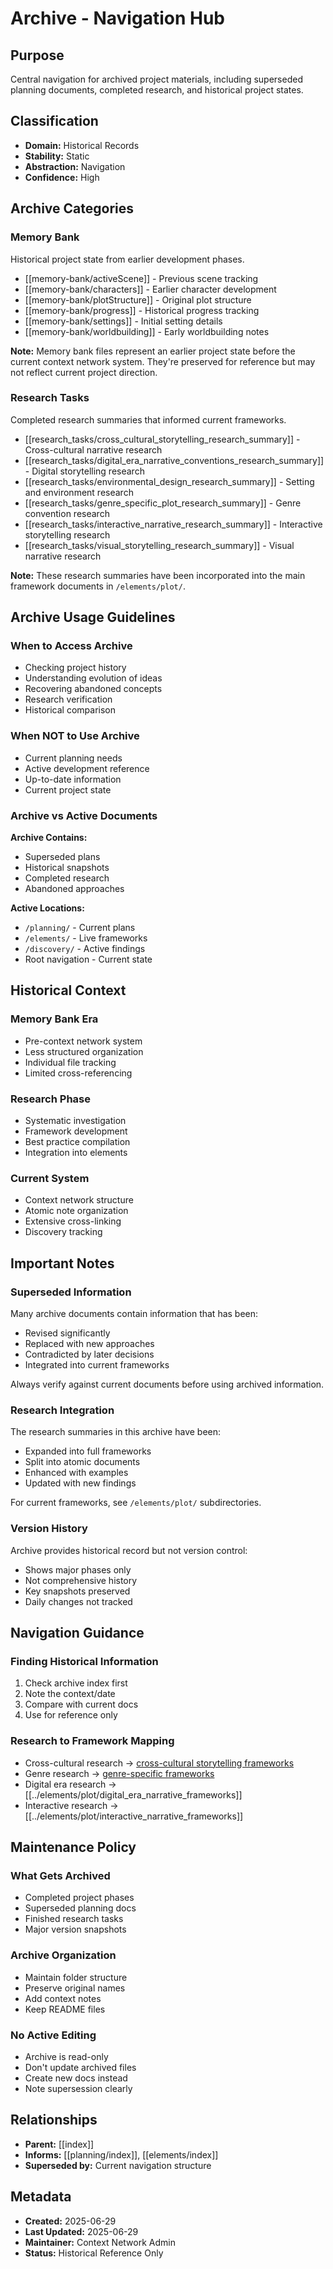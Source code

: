 # Archive - Navigation Hub

## Purpose
Central navigation for archived project materials, including superseded planning documents, completed research, and historical project states.

## Classification
- **Domain:** Historical Records
- **Stability:** Static
- **Abstraction:** Navigation
- **Confidence:** High

## Archive Categories

### Memory Bank
Historical project state from earlier development phases.

- [[memory-bank/activeScene]] - Previous scene tracking
- [[memory-bank/characters]] - Earlier character development
- [[memory-bank/plotStructure]] - Original plot structure
- [[memory-bank/progress]] - Historical progress tracking
- [[memory-bank/settings]] - Initial setting details
- [[memory-bank/worldbuilding]] - Early worldbuilding notes

**Note:** Memory bank files represent an earlier project state before the current context network system. They're preserved for reference but may not reflect current project direction.

### Research Tasks
Completed research summaries that informed current frameworks.

- [[research_tasks/cross_cultural_storytelling_research_summary]] - Cross-cultural narrative research
- [[research_tasks/digital_era_narrative_conventions_research_summary]] - Digital storytelling research
- [[research_tasks/environmental_design_research_summary]] - Setting and environment research
- [[research_tasks/genre_specific_plot_research_summary]] - Genre convention research
- [[research_tasks/interactive_narrative_research_summary]] - Interactive storytelling research
- [[research_tasks/visual_storytelling_research_summary]] - Visual narrative research

**Note:** These research summaries have been incorporated into the main framework documents in `/elements/plot/`.

## Archive Usage Guidelines

### When to Access Archive
- Checking project history
- Understanding evolution of ideas
- Recovering abandoned concepts
- Research verification
- Historical comparison

### When NOT to Use Archive
- Current planning needs
- Active development reference
- Up-to-date information
- Current project state

### Archive vs Active Documents
**Archive Contains:**
- Superseded plans
- Historical snapshots
- Completed research
- Abandoned approaches

**Active Locations:**
- `/planning/` - Current plans
- `/elements/` - Live frameworks
- `/discovery/` - Active findings
- Root navigation - Current state

## Historical Context

### Memory Bank Era
- Pre-context network system
- Less structured organization
- Individual file tracking
- Limited cross-referencing

### Research Phase
- Systematic investigation
- Framework development
- Best practice compilation
- Integration into elements

### Current System
- Context network structure
- Atomic note organization
- Extensive cross-linking
- Discovery tracking

## Important Notes

### Superseded Information
Many archive documents contain information that has been:
- Revised significantly
- Replaced with new approaches
- Contradicted by later decisions
- Integrated into current frameworks

Always verify against current documents before using archived information.

### Research Integration
The research summaries in this archive have been:
- Expanded into full frameworks
- Split into atomic documents
- Enhanced with examples
- Updated with new findings

For current frameworks, see `/elements/plot/` subdirectories.

### Version History
Archive provides historical record but not version control:
- Shows major phases only
- Not comprehensive history
- Key snapshots preserved
- Daily changes not tracked

## Navigation Guidance

### Finding Historical Information
1. Check archive index first
2. Note the context/date
3. Compare with current docs
4. Use for reference only

### Research to Framework Mapping
- Cross-cultural research → [cross-cultural storytelling frameworks](../elements/plot/cross-cultural/index.md)
- Genre research → [genre-specific frameworks](../elements/plot/genre-specific/index.md)
- Digital era research → [[../elements/plot/digital_era_narrative_frameworks]]
- Interactive research → [[../elements/plot/interactive_narrative_frameworks]]

## Maintenance Policy

### What Gets Archived
- Completed project phases
- Superseded planning docs
- Finished research tasks
- Major version snapshots

### Archive Organization
- Maintain folder structure
- Preserve original names
- Add context notes
- Keep README files

### No Active Editing
- Archive is read-only
- Don't update archived files
- Create new docs instead
- Note supersession clearly

## Relationships
- **Parent:** [[index]]
- **Informs:** [[planning/index]], [[elements/index]]
- **Superseded by:** Current navigation structure

## Metadata
- **Created:** 2025-06-29
- **Last Updated:** 2025-06-29
- **Maintainer:** Context Network Admin
- **Status:** Historical Reference Only